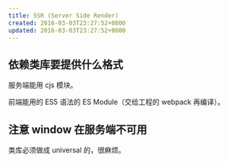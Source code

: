 ```yaml
---
title: SSR (Server Side Render)
created: 2016-03-03T23:27:52+0800
updated: 2016-03-03T23:27:52+0800
---
```



## 依赖类库要提供什么格式

服务端能用 cjs 模块。

前端能用的 ES5 语法的 ES Module（交给工程的 webpack 再编译）。

## 注意 window 在服务端不可用

类库必须做成 universal 的，很麻烦。
